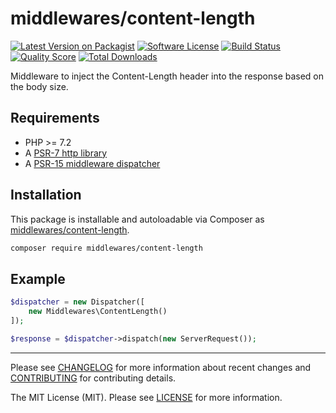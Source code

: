 # middlewares/content-length

[![Latest Version on Packagist][ico-version]][link-packagist]
[![Software License][ico-license]](LICENSE)
[![Build Status][ico-travis]][link-travis]
[![Quality Score][ico-scrutinizer]][link-scrutinizer]
[![Total Downloads][ico-downloads]][link-downloads]

Middleware to inject the Content-Length header into the response based on the body size.

## Requirements

* PHP >= 7.2
* A [PSR-7 http library](https://github.com/middlewares/awesome-psr15-middlewares#psr-7-implementations)
* A [PSR-15 middleware dispatcher](https://github.com/middlewares/awesome-psr15-middlewares#dispatcher)

## Installation

This package is installable and autoloadable via Composer as [middlewares/content-length](https://packagist.org/packages/middlewares/content-length).

```sh
composer require middlewares/content-length
```

## Example

```php
$dispatcher = new Dispatcher([
    new Middlewares\ContentLength()
]);

$response = $dispatcher->dispatch(new ServerRequest());
```

---

Please see [CHANGELOG](CHANGELOG.md) for more information about recent changes and [CONTRIBUTING](CONTRIBUTING.md) for contributing details.

The MIT License (MIT). Please see [LICENSE](LICENSE) for more information.

[ico-version]: https://img.shields.io/packagist/v/middlewares/content-length.svg?style=flat-square
[ico-license]: https://img.shields.io/badge/license-MIT-brightgreen.svg?style=flat-square
[ico-travis]: https://img.shields.io/travis/middlewares/content-length/master.svg?style=flat-square
[ico-scrutinizer]: https://img.shields.io/scrutinizer/g/middlewares/content-length.svg?style=flat-square
[ico-downloads]: https://img.shields.io/packagist/dt/middlewares/content-length.svg?style=flat-square

[link-packagist]: https://packagist.org/packages/middlewares/content-length
[link-travis]: https://travis-ci.org/middlewares/content-length
[link-scrutinizer]: https://scrutinizer-ci.com/g/middlewares/content-length
[link-downloads]: https://packagist.org/packages/middlewares/content-length
